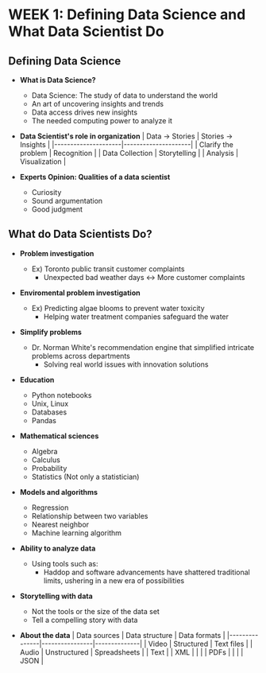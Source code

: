 # WEEK 1: Defining Data Science and What Data Scientist Do

## Defining Data Science

- **What is Data Science?**
  - Data Science: The study of data to understand the world
  - An art of uncovering insights and trends
  - Data access drives new insights
  - The needed computing power to analyze it

- **Data Scientist's role in organization**
  | Data -> Stories     | Stories -> Insights |
  |---------------------|---------------------|
  | Clarify the problem | Recognition         |
  | Data Collection     | Storytelling        |
  | Analysis            | Visualization       |

- **Experts Opinion: Qualities of a data scientist**
  - Curiosity
  - Sound argumentation
  - Good judgment

## What do Data Scientists Do?

- **Problem investigation**
  - Ex) Toronto public transit customer complaints
    - Unexpected bad weather days <-> More customer complaints

- **Enviromental problem investigation**
  - Ex) Predicting algae blooms to prevent water toxicity
    - Helping water treatment companies safeguard the water

- **Simplify problems**
  - Dr. Norman White's recommendation engine that simplified intricate problems across departments
    - Solving real world issues with innovation solutions

- **Education**
  - Python notebooks
  - Unix, Linux
  - Databases
  - Pandas

- **Mathematical sciences**
  - Algebra
  - Calculus
  - Probability
  - Statistics (Not only a statistician)

- **Models and algorithms**
  - Regression
  - Relationship between two variables
  - Nearest neighbor
  - Machine learning algorithm

- **Ability to analyze data**
  - Using tools such as:
    - Haddop and software advancements have shattered traditional limits, ushering in a new era of possibilities

- **Storytelling with data**
  - Not the tools or the size of the data set
  - Tell a compelling story with data
  
- **About the data**
  | Data sources  | Data structure | Data formats |
  |---------------|----------------|--------------|
  | Video         | Structured     | Text files   | 
  | Audio         | Unstructured   | Spreadsheets |
  | Text          |                | XML          |
  |               |                | PDFs         |
  |               |                | JSON         |